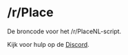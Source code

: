 # /r/Place

De broncode voor het /r/PlaceNL-script.

Kijk voor hulp op de [Discord](https://discord.gg/EU4NhBn).
